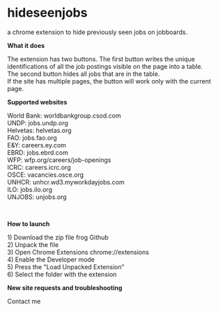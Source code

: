# hideseenjobs
a chrome extension to hide previously seen jobs on jobboards.
<p><b>What it does</b></p>
<p>The extension has two buttons. The first button writes the unique identifications of all the job postings visible on the page into a table. <br>
The second button hides all jobs that are in the table. <br>
If the site has multiple pages, the button will work only with the current page.</p>

<p><b>Supported websites</b></p>
<p>World Bank: worldbankgroup.csod.com<br>
UNDP: jobs.undp.org<br>
Helvetas: helvetas.org<br>
FAO: jobs.fao.org<br>
E&Y: careers.ey.com<br>
EBRD: jobs.ebrd.com<br>
WFP: wfp.org/careers/job-openings<br>
ICRC: careers.icrc.org<br>
OSCE: vacancies.osce.org<br>
UNHCR: unhcr.wd3.myworkdayjobs.com<br>
ILO: jobs.ilo.org<br>
UNJOBS: unjobs.org</p><br>

<p><b>How  to launch</b></p>
<p>1) Download the zip file frog Github<br>
2) Unpack the file<br>
3) Open Chrome Extensions chrome://extensions <br>
4) Enable the Developer mode<br>
5) Press the "Load Unpacked Extension"<br>
6) Select the folder with the extension<br></p>

<p><b>New site requests and troubleshooting</b></p>
Contact me
